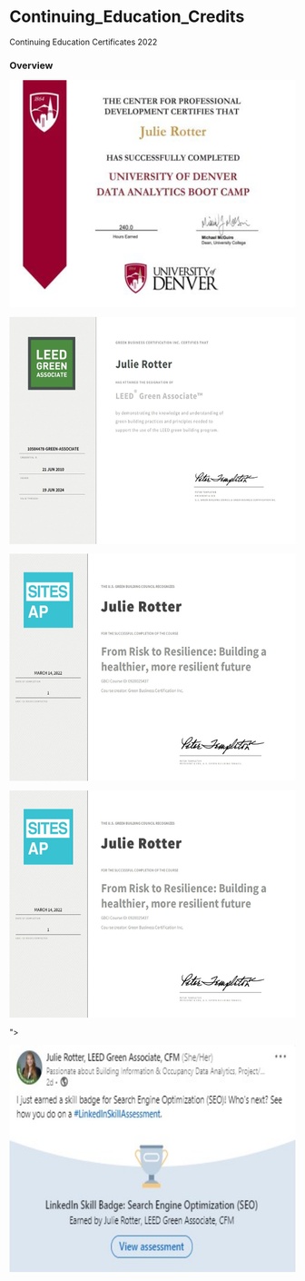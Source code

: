# Continuing_Education_Credits
Continuing Education Certificates 2022 


### Overview
<!-- LEED (Leaders in Energy Efficient Design) CEUs: -->
<!-- LEED Certificate  -->

<p align="center">
  <img width="600" height=400" src="https://github.com/mjrotter4445/Continuing_Education_Credits/blob/main/DU_Certificate_Data_Analytics.jpg">
</p> 
<p align="center">
  <img width="600" height=400" src="https://github.com/mjrotter4445/Continuing_Education_Credits/blob/main/LEED_Certification.jpg">
</p> 

<p align="center">
  <img width="600" height=400" src="https://github.com/mjrotter4445/Continuing_Education_Credits/blob/main/LEED_Risk_to_Resilience.jpg">
</p>
<p align="center">
  <img width="600" height=400" src="https://github.com/mjrotter4445/Continuing_Education_Credits/blob/main/LEED_Risk_to_Resilience.jpg">
</p>">
</p>
 <p align="center">
  <img width="600" height=400" src="https://github.com/mjrotter4445/Continuing_Education_Credits/blob/main/Search%20Engine%20Optimization.jpg">
</p>

    
